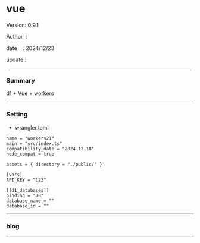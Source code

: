 ﻿# vue

 Version: 0.9.1

 Author  :

 date    : 2024/12/23

 update  :

***
### Summary

d1 + Vue + workers

***
### Setting

* wrangler.toml

```
name = "workers21"
main = "src/index.ts"
compatibility_date = "2024-12-18"
node_compat = true

assets = { directory = "./public/" }

[vars]
API_KEY = "123"

[[d1_databases]]
binding = "DB"
database_name = ""
database_id = ""
```
***
### blog 

***

